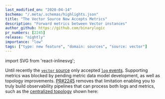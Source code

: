 ```yaml
---
last_modified_on: "2020-04-14"
$schema: "/.meta/.schemas/highlights.json"
title: "The Vector Source Now Accepts Metrics"
description: "Forward metrics between Vector instances"
author_github: https://github.com/binarylogic
pr_numbers: [2245]
release: "nightly"
importance: "low"
tags: ["type: new feature", "domain: sources", "source: vector"]
---
```


import SVG from 'react-inlinesvg';

Until recently the [`vector` source][docs.sources.vector] only accepted
[`log` events][docs.data-model.log]. Supporting metrics was blocked by pending
metric data model development, as well as topology improvements.
[PR#2245][urls.pr_2245] removes that limitation enabling you to truly build
observability pipelines that can process both logs and metrics, such as
the [centralized topology][docs.topologies#centralized] shown here:

<SVG src="/img/topologies-centralized.svg" />


[docs.data-model.log]: /docs/about/data-model/log/
[docs.sources.vector]: /docs/reference/sources/vector/
[docs.topologies#centralized]: /docs/setup/deployment/topologies/#centralized
[urls.pr_2245]: https://github.com/timberio/vector/pull/2245
